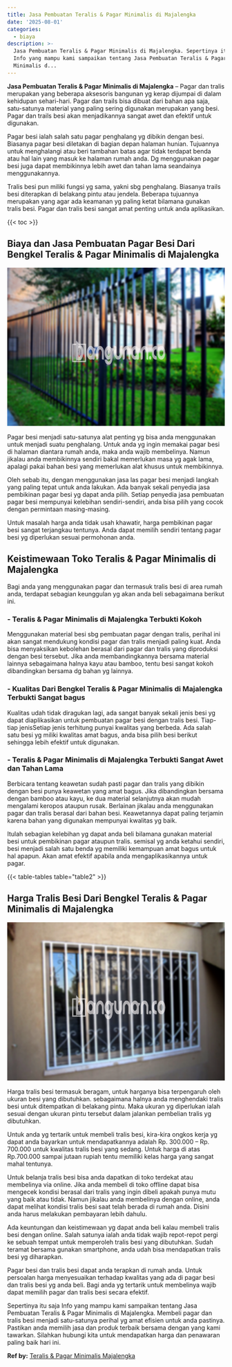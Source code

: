 ```yaml
---
title: Jasa Pembuatan Teralis & Pagar Minimalis di Majalengka
date: '2025-08-01'
categories:
  - biaya
description: >-
  Jasa Pembuatan Teralis & Pagar Minimalis di Majalengka. Sepertinya itu saja
  Info yang mampu kami sampaikan tentang Jasa Pembuatan Teralis & Pagar
  Minimalis d...
---
```


**Jasa Pembuatan Teralis & Pagar Minimalis di Majalengka** – Pagar dan tralis merupakan yang beberapa aksesoris bangunan yg kerap dijumpai di dalam kehidupan sehari-hari. Pagar dan trails bisa dibuat dari bahan apa saja, satu-satunya material yang paling sering digunakan merupakan yang besi. Pagar dan trails besi akan menjadikannya sangat awet dan efektif untuk digunakan.

Pagar besi ialah salah satu pagar penghalang yg dibikin dengan besi. Biasanya pagar besi diletakan di bagian depan halaman hunian. Tujuannya untuk menghalangi atau beri tambahan batas agar tidak terdapat benda atau hal lain yang masuk ke halaman rumah anda. Dg menggunakan pagar besi juga dapat membikinnya lebih awet dan tahan lama seandainya menggunakannya.

Tralis besi pun miliki fungsi yg sama, yakni sbg penghalang. Biasanya trails besi diterapkan di belakang pintu atau jendela. Beberapa tujuannya merupakan yang agar ada keamanan yg paling ketat bilamana gunakan tralis besi. Pagar dan tralis besi sangat amat penting untuk anda aplikasikan.

{{< toc >}}

## Biaya dan Jasa Pembuatan Pagar Besi Dari Bengkel Teralis & Pagar Minimalis di Majalengka

![Jasa Pembuatan Teralis & Pagar Minimalis di Majalengka](/images/pagar-minimalis-murah-48.png)

Pagar besi menjadi satu-satunya alat penting yg bisa anda menggunakan untuk menjadi suatu penghalang. Untuk anda yg ingin memakai pagar besi di halaman diantara rumah anda, maka anda wajib membelinya. Namun jikalau anda membikinnya sendiri bakal memerlukan masa yg agak lama, apalagi pakai bahan besi yang memerlukan alat khusus untuk membikinnya.

Oleh sebab itu, dengan menggunakan jasa las pagar besi menjadi langkah yang paling tepat untuk anda lakukan. Ada banyak sekali penyedia jasa pembikinan pagar besi yg dapat anda pilih. Setiap penyedia jasa pembuatan pagar besi mempunyai kelebihan sendiri-sendiri, anda bisa pilih yang cocok dengan permintaan masing-masing.

Untuk masalah harga anda tidak usah khawatir, harga pembikinan pagar besi sangat terjangkau tentunya. Anda dapat memilih sendiri tentang pagar besi yg diperlukan sesuai permohonan anda.

## Keistimewaan Toko Teralis & Pagar Minimalis di Majalengka

Bagi anda yang menggunakan pagar dan termasuk tralis besi di area rumah anda, terdapat sebagian keunggulan yg akan anda beli sebagaimana berikut ini.

### \- Teralis & Pagar Minimalis di Majalengka Terbukti Kokoh

Menggunakan material besi sbg pembuatan pagar dengan tralis, perihal ini akan sangat mendukung kondisi pagar dan tralis menjadi paling kuat. Anda bisa menyaksikan kebolehan berasal dari pagar dan tralis yang diproduksi dengan besi tersebut. Jika anda membandingkannya bersama material lainnya sebagaimana halnya kayu atau bamboo, tentu besi sangat kokoh dibandingkan bersama dg bahan yg lainnya.

### \- Kualitas Dari Bengkel Teralis & Pagar Minimalis di Majalengka Terbukti Sangat bagus

Kualitas udah tidak diragukan lagi, ada sangat banyak sekali jenis besi yg dapat diaplikasikan untuk pembuatan pagar besi dengan tralis besi. Tiap-tiap jenisSetiap jenis terhitung punyai kwalitas yang berbeda. Ada salah satu besi yg miliki kwalitas amat bagus, anda bisa pilih besi berikut sehingga lebih efektif untuk digunakan.

### \- Teralis & Pagar Minimalis di Majalengka Terbukti Sangat Awet dan Tahan Lama

Berbicara tentang keawetan sudah pasti pagar dan tralis yang dibikin dengan besi punya keawetan yang amat bagus. Jika dibandingkan bersama dengan bamboo atau kayu, ke dua material selanjutnya akan mudah mengalami keropos ataupun rusak. Berlainan jikalau anda menggunakan pagar dan tralis berasal dari bahan besi. Keawetannya dapat paling terjamin karena bahan yang digunakan mempunyai kwalitas yg baik.

Itulah sebagian kelebihan yg dapat anda beli bilamana gunakan material besi untuk pembikinan pagar ataupun tralis. semisal yg anda ketahui sendiri, besi menjadi salah satu benda yg memiliki kemampuan amat bagus untuk hal apapun. Akan amat efektif apabila anda mengaplikasikannya untuk pagar.

{{< table-tables table="table2" >}}

## Harga Tralis Besi Dari Bengkel Teralis & Pagar Minimalis di Majalengka

![Jasa Pembuatan Teralis & Pagar Minimalis di Majalengka](/images/teralis-minimalis-murah-27.png)

Harga tralis besi termasuk beragam, untuk harganya bisa terpengaruh oleh ukuran besi yang dibutuhkan. sebagaimana halnya anda menghendaki tralis besi untuk ditempatkan di belakang pintu. Maka ukuran yg diperlukan ialah sesuai dengan ukuran pintu tersebut dalam jalankan pembelian tralis yg dibutuhkan.

Untuk anda yg tertarik untuk membeli tralis besi, kira-kira ongkos kerja yg dapat anda bayarkan untuk mendapatkannya adalah Rp. 300.000 – Rp. 700.000 untuk kwalitas tralis besi yang sedang. Untuk harga di atas Rp.700.000 sampai jutaan rupiah tentu memiliki kelas harga yang sangat mahal tentunya.

Untuk belanja tralis besi bisa anda dapatkan di toko terdekat atau membelinya via online. Jika anda membeli di toko offline dapat bisa mengecek kondisi berasal dari tralis yang ingin dibeli apakah punya mutu yang baik atau tidak. Namun jikalau anda membelinya dengan online, anda dapat melihat kondisi tralis besi saat telah berada di rumah anda. Disini anda harus melakukan pembayaran lebih dahulu.

Ada keuntungan dan keistimewaan yg dapat anda beli kalau membeli tralis besi dengan online. Salah satunya ialah anda tidak wajib repot-repot pergi ke sebuah tempat untuk memperoleh tralis besi yang dibutuhkan. Sudah teramat bersama gunakan smartphone, anda udah bisa mendapatkan tralis besi yg diharapkan.

Pagar besi dan tralis besi dapat anda terapkan di rumah anda. Untuk persoalan harga menyesuaikan terhadap kwalitas yang ada di pagar besi dan tralis besi yg anda beli. Bagi anda yg tertarik untuk membelinya wajib dapat memilih pagar dan tralis besi secara efektif.

Sepertinya itu saja Info yang mampu kami sampaikan tentang Jasa Pembuatan Teralis & Pagar Minimalis di Majalengka. Membeli pagar dan tralis besi menjadi satu-satunya perihal yg amat efisien untuk anda pastinya. Pastikan anda memilih jasa dan produk terbaik bersama dengan yang kami tawarkan. Silahkan hubungi kita untuk mendapatkan harga dan penawaran paling baik hari ini.

**Ref by:** [Teralis & Pagar Minimalis Majalengka](https://id.wikipedia.org/wiki/Teralis)
